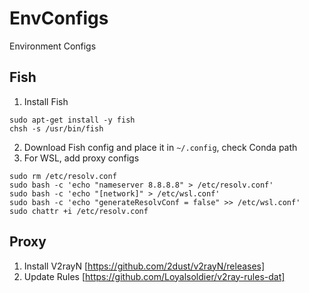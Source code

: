 # EnvConfigs
Environment Configs

## Fish
1. Install Fish
```
sudo apt-get install -y fish
chsh -s /usr/bin/fish
``` 
2. Download Fish config and place it in `~/.config`, check Conda path
3. For WSL, add proxy configs
```
sudo rm /etc/resolv.conf
sudo bash -c 'echo "nameserver 8.8.8.8" > /etc/resolv.conf'
sudo bash -c 'echo "[network]" > /etc/wsl.conf'
sudo bash -c 'echo "generateResolvConf = false" >> /etc/wsl.conf'
sudo chattr +i /etc/resolv.conf
```

## Proxy
1. Install V2rayN [https://github.com/2dust/v2rayN/releases]
2. Update Rules [https://github.com/Loyalsoldier/v2ray-rules-dat]
